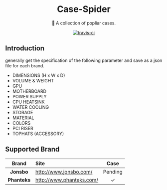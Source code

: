 <h1 align="center">Case-Spider</h1>
<p align="center">🎉 A collection of popliar cases.</p>
<p align="center">
  <a href="https://travis-ci.org/huyinjie/Case-Spider.svg?branch=master"><img src="https://travis-ci.org/huyinjie/Case-Spider.svg?branch=master" alt="travis-ci"></a>
</p>

## Introduction
generally get the specification of the  following parameter and save as a json file for each brand.

<ul>
  <li>DIMENSIONS (H x W x D)</li>
  <li>VOLUME & WEIGHT</li>
  <li>GPU</li>
  <li>MOTHERBOARD</li>
  <li>POWER SUPPLY</li>
  <li>CPU HEATSINK</li>
  <li>WATER COOLING</li>
  <li>STORAGE</li>
  <li>MATERIAL</li>
  <li>COLORS</li>
  <li>PCI RISER</li>
  <li>TOPHATS (ACCESSORY)</li>
</ul>

## Supported Brand

|     Brand    | Site                         | Case |
|     :--:     | :--                          | :-----: |
|  **Jonsbo**  | <http://www.jonsbo.com/>     |Pending|
| **Phanteks** | <http://www.phanteks.com/>   |✓|
